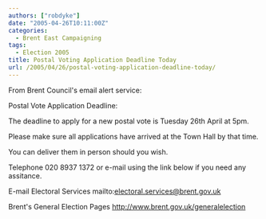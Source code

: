 ```yaml
---
authors: ["robdyke"]
date: "2005-04-26T10:11:00Z"
categories:
  - Brent East Campaigning
tags:
  - Election 2005
title: Postal Voting Application Deadline Today
url: /2005/04/26/postal-voting-application-deadline-today/
---
```

From Brent Council's email alert service:

Postal Vote Application Deadline:

The deadline to apply for a new postal vote is Tuesday 26th April at 5pm.
  
Please make sure all applications have arrived at the Town Hall by that time.
  
You can deliver them in person should you wish.

Telephone 020 8937 1372 or e-mail using the link below if you need any assitance.
  
E-mail Electoral Services mailto:electoral.services@brent.gov.uk
  
Brent's General Election Pages http://www.brent.gov.uk/generalelection